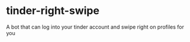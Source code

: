 # tinder-right-swipe
A bot that can log into your tinder account and swipe right on profiles for you 
